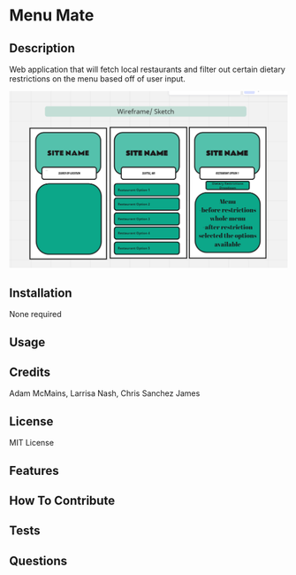 # Menu Mate
## Description
 Web application that will fetch local restaurants and filter out certain dietary restrictions on the menu based off of user input.

 ![Alt text](image.png)
 
## Installation
None required 
## Usage

## Credits
Adam McMains,
Larrisa Nash,
Chris Sanchez
James 
## License
MIT License
## Features 
## How To Contribute
## Tests
## Questions
